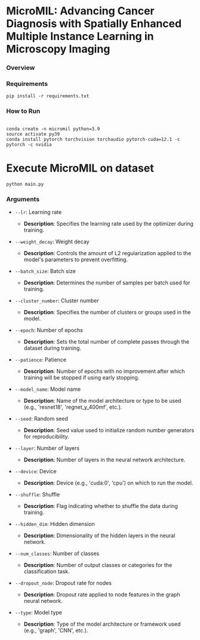 # MicroMIL: Advancing Cancer Diagnosis with Spatially Enhanced Multiple Instance Learning in Microscopy Imaging



### Overview

### Requirements
````
pip install -r requirements.txt 
````

### How to Run
````

conda create -n micromil python=3.9
source activate py39
conda install pytorch torchvision torchaudio pytorch-cuda=12.1 -c pytorch -c nvidia
````

# Execute MicroMIL on dataset
````
python main.py
````

### Arguments

- `--lr`: Learning rate
  - **Description**: Specifies the learning rate used by the optimizer during training.

- `--weight_decay`: Weight decay
  - **Description**: Controls the amount of L2 regularization applied to the model's parameters to prevent overfitting.

- `--batch_size`: Batch size
  - **Description**: Determines the number of samples per batch used for training.

- `--cluster_number`: Cluster number
  - **Description**: Specifies the number of clusters or groups used in the model.

- `--epoch`: Number of epochs
  - **Description**: Sets the total number of complete passes through the dataset during training.

- `--patience`: Patience
  - **Description**: Number of epochs with no improvement after which training will be stopped if using early stopping.

- `--model_name`: Model name
  - **Description**: Name of the model architecture or type to be used (e.g., 'resnet18', 'regnet_y_400mf', etc.).

- `--seed`: Random seed
  - **Description**: Seed value used to initialize random number generators for reproducibility.

- `--layer`: Number of layers
  - **Description**: Number of layers in the neural network architecture.

- `--device`: Device
  - **Description**: Device (e.g., 'cuda:0', 'cpu') on which to run the model.

- `--shuffle`: Shuffle
  - **Description**: Flag indicating whether to shuffle the data during training.

- `--hidden_dim`: Hidden dimension
  - **Description**: Dimensionality of the hidden layers in the neural network.

- `--num_classes`: Number of classes
  - **Description**: Number of output classes or categories for the classification task.

- `--dropout_node`: Dropout rate for nodes
  - **Description**: Dropout rate applied to node features in the graph neural network.

- `--type`: Model type
  - **Description**: Type of the model architecture or framework used (e.g., 'graph', 'CNN', etc.).
